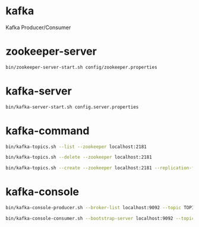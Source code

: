 # kafka
Kafka Producer/Consumer 
# zookeeper-server
```sh
bin/zookeeper-server-start.sh config/zookeeper.properties
```
# kafka-server
```sh
bin/kafka-server-start.sh config.server.properties
```
# kafka-command
```sh
bin/kafka-topics.sh --list --zookeeper localhost:2181
```  
```sh
bin/kafka-topics.sh --delete --zookeeper localhost:2181
```  
```sh
bin/kafka-topics.sh --create --zookeeper localhost:2181 --replication-factor 1 --partitions 1 --topic TOPIC_NAME
```
# kafka-console
```sh
bin/kafka-console-producer.sh --broker-list localhost:9092 --topic TOPIC_NAME
```  
```sh
bin/kafka-console-consumer.sh --bootstrap-server localhost:9092 --topic TOPIC_NAME --from-beginning
```  
